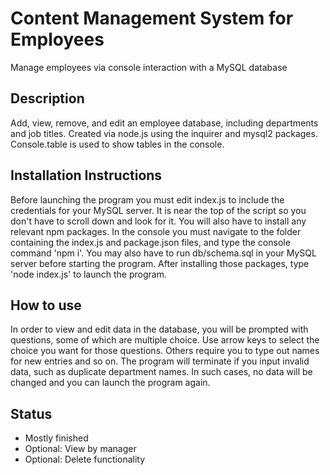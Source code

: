 # Content Management System for Employees
Manage employees via console interaction with a MySQL database
## Description
Add, view, remove, and edit an employee database, including departments and job titles. Created via node.js using the inquirer and mysql2 packages. Console.table is used to show tables in the console.
## Installation Instructions
Before launching the program you must edit index.js to include the credentials for your MySQL server. It is near the top of the script so you don't have to scroll down and look for it. You will also have to install any relevant npm packages. In the console you must navigate to the folder containing the index.js and package.json files, and type the console command 'npm i'. You may also have to run db/schema.sql in your MySQL server before starting the program. After installing those packages, type 'node index.js' to launch the program.
## How to use
In order to view and edit data in the database, you will be prompted with questions, some of which are multiple choice. Use arrow keys to select the choice you want for those questions. Others require you to type out names for new entries and so on. The program will terminate if you input invalid data, such as duplicate department names. In such cases, no data will be changed and you can launch the program again.
## Status
- Mostly finished
- Optional: View by manager
- Optional: Delete functionality
